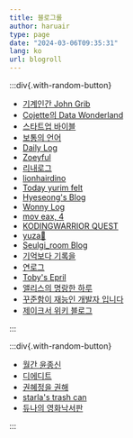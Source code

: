 ```yaml
---
title: 블로그롤
author: haruair
type: page
date: "2024-03-06T09:35:31"
lang: ko
url: blogroll
---
```


:::div{.with-random-button}

- [기계인간 John Grib](https://johngrib.github.io/)
- [Cojette의 Data Wonderland](https://cojette.github.io/)
- [스타트업 바이블](https://www.thestartupbible.com/)
- [보통의 언어](https://www.saeyoonjeong.com/blog)
- [Daily Log](https://jiyeonseo.github.io/)
- [Zoeyful](https://joeyful52.tistory.com/)
- [리내로그](https://rinae.dev/)
- [lionhairdino](https://lionhairdino.github.io/)
- [Today yurim felt](https://milooy.github.io/)
- [Hyeseong's Blog](https://blog.cometkim.kr/)
- [Wonny Log](https://wonny.space/writing)
- [mov eax, 4](https://www.leonkim.net/)
- [KODINGWARRIOR QUEST](https://kodingwarrior.github.io/posts/)
- [yuza🍊](https://nvrtmd.hashnode.dev/)
- [Seulgi_room Blog](https://www.seulgi-room.kr/)
- [기억보다 기록을](https://jojoldu.tistory.com/)
- [연로그](https://yeonyeon.tistory.com/)
- [Toby's Epril](https://tobyepril.tistory.com/)
- [앨리스의 명랑한 하루](https://yeoneui.com/)
- [꾸준함이 재능인 개발자 입니다](https://ddururiiiiiii.tistory.com/)
- [제이크서 위키 블로그](https://jake-seo-dev.tistory.com/)

:::

:::div{.with-random-button}

- [월간 윤종신](https://yoonjongshin.com/)
- [디에디트](https://the-edit.co.kr/)
- [권혜정을 권해](https://kwonejeong.tistory.com/)
- [starla's trash can](https://starlakim.wordpress.com/)
- [듀나의 영화낙서판](http://www.djuna.kr/xe/review)

:::

